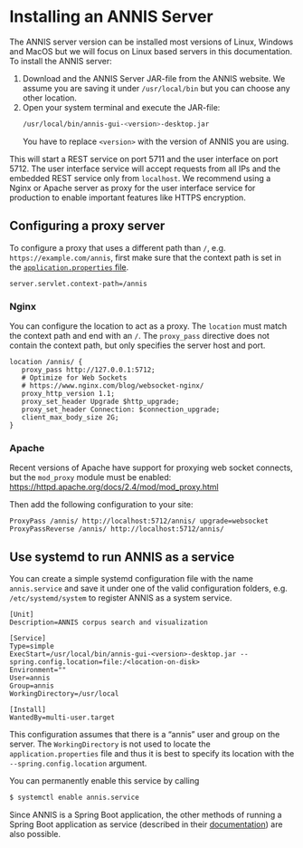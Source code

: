 # Installing an ANNIS Server

The ANNIS server version can be installed  most   versions   of  Linux,   Windows and  MacOS but we will focus on Linux based servers in this documentation. 
To install the ANNIS server:

1. Download and the ANNIS Server JAR-file from the ANNIS website. We assume you are saving it under `/usr/local/bin` but you can choose any other location.
2. Open your system terminal and execute the JAR-file:
   ```bash
   /usr/local/bin/annis-gui-<version>-desktop.jar
   ```
   You have to replace `<version>` with the version of ANNIS you are using.

This will start a REST service on port 5711 and the user interface on port 5712.
The user interface service will accept requests from all IPs and the embedded REST service only from `localhost`.
We recommend using a Nginx or Apache server as proxy for the user interface service for production to enable important features like HTTPS encryption.

## Configuring a proxy server

To configure a proxy that uses a different path than `/`, e.g. `https://example.com/annis`, first make sure that the context path is set in the [`application.properties` file](../configuration/).

```
server.servlet.context-path=/annis
```

### Nginx

You can configure the location to act as a proxy.
The `location` must match the context path and end with an `/`.
The `proxy_pass` directive does not contain the context path, but only specifies the server host and port.

```
location /annis/ {
   proxy_pass http://127.0.0.1:5712;
   # Optimize for Web Sockets
   # https://www.nginx.com/blog/websocket-nginx/
   proxy_http_version 1.1;
   proxy_set_header Upgrade $http_upgrade;
   proxy_set_header Connection: $connection_upgrade;
   client_max_body_size 2G;
}
```

### Apache

Recent versions of Apache have support for proxying web socket connects, but the `mod_proxy` module must be enabled: <https://httpd.apache.org/docs/2.4/mod/mod_proxy.html>

Then add the following configuration to your site:

```
ProxyPass /annis/ http://localhost:5712/annis/ upgrade=websocket
ProxyPassReverse /annis/ http://localhost:5712/annis/
```

## Use systemd to run ANNIS as a service

You can create a simple systemd configuration file with the name `annis.service` and save it under one of the valid configuration folders, e.g. `/etc/systemd/system` to register ANNIS as a system service.

```
[Unit]
Description=ANNIS corpus search and visualization

[Service]
Type=simple
ExecStart=/usr/local/bin/annis-gui-<version>-desktop.jar --spring.config.location=file:/<location-on-disk>
Environment=""
User=annis
Group=annis
WorkingDirectory=/usr/local

[Install]
WantedBy=multi-user.target
```

This configuration assumes that there is a “annis” user and group on the server.
The `WorkingDirectory` is not used to locate the `application.properties` file and thus it is best to specify its location with the `--spring.config.location` argument.

You can permanently enable this service by calling
```bash
$ systemctl enable annis.service
```

Since ANNIS is a Spring Boot application, the other methods of running a Spring Boot application as service (described in their [documentation](https://docs.spring.io/spring-boot/docs/2.3.x/reference/html/deployment.html#deployment-service)) are also possible.

